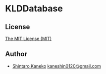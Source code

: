 # KLDDatabase

## License

[The MIT License (MIT)](http://kaneshin.mit-license.org/)

## Author

- [Shintaro Kaneko](https://github.com/kaneshin) <kaneshin0120@gmail.com>
